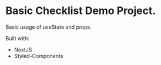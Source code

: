 # Basic Checklist Demo Project.

Basic usage of useState and props.

Built with:

- NextJS
- Styled-Components
